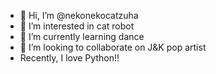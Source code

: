 - 👋 Hi, I’m @nekonekocatzuha
- 👀 I’m interested in cat robot
- 🌱 I’m currently learning dance
- 💞️ I’m looking to collaborate on J&K pop artist
- Recently, I love Python!!

<!---
nekonekocatzuha/nekonekocatzuha is a ✨ special ✨ repository because its `README.md` (this file) appears on your GitHub profile.
You can click the Preview link to take a look at your changes.
--->
